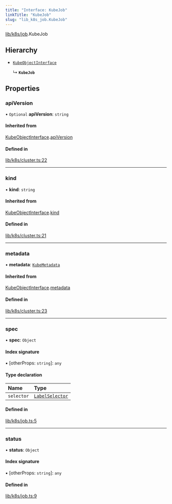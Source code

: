 ```yaml
---
title: "Interface: KubeJob"
linkTitle: "KubeJob"
slug: "lib_k8s_job.KubeJob"
---
```


[lib/k8s/job](../modules/lib_k8s_job.md).KubeJob

## Hierarchy

- [`KubeObjectInterface`](lib_k8s_cluster.KubeObjectInterface.md)

  ↳ **`KubeJob`**

## Properties

### apiVersion

• `Optional` **apiVersion**: `string`

#### Inherited from

[KubeObjectInterface](lib_k8s_cluster.KubeObjectInterface.md).[apiVersion](lib_k8s_cluster.KubeObjectInterface.md#apiversion)

#### Defined in

[lib/k8s/cluster.ts:22](https://github.com/kinvolk/headlamp/blob/168f394/frontend/src/lib/k8s/cluster.ts#L22)

___

### kind

• **kind**: `string`

#### Inherited from

[KubeObjectInterface](lib_k8s_cluster.KubeObjectInterface.md).[kind](lib_k8s_cluster.KubeObjectInterface.md#kind)

#### Defined in

[lib/k8s/cluster.ts:21](https://github.com/kinvolk/headlamp/blob/168f394/frontend/src/lib/k8s/cluster.ts#L21)

___

### metadata

• **metadata**: [`KubeMetadata`](lib_k8s_cluster.KubeMetadata.md)

#### Inherited from

[KubeObjectInterface](lib_k8s_cluster.KubeObjectInterface.md).[metadata](lib_k8s_cluster.KubeObjectInterface.md#metadata)

#### Defined in

[lib/k8s/cluster.ts:23](https://github.com/kinvolk/headlamp/blob/168f394/frontend/src/lib/k8s/cluster.ts#L23)

___

### spec

• **spec**: `Object`

#### Index signature

▪ [otherProps: `string`]: `any`

#### Type declaration

| Name | Type |
| :------ | :------ |
| `selector` | [`LabelSelector`](lib_k8s_cluster.LabelSelector.md) |

#### Defined in

[lib/k8s/job.ts:5](https://github.com/kinvolk/headlamp/blob/168f394/frontend/src/lib/k8s/job.ts#L5)

___

### status

• **status**: `Object`

#### Index signature

▪ [otherProps: `string`]: `any`

#### Defined in

[lib/k8s/job.ts:9](https://github.com/kinvolk/headlamp/blob/168f394/frontend/src/lib/k8s/job.ts#L9)
